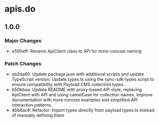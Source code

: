 # apis.do

## 1.0.0

### Major Changes

- e500eff: Rename ApiClient class to API for more concise naming

### Patch Changes

- eb2da60: Update package.json with additional scripts and update TypeScript version. Update types.ts using the sync-sdk-types script to ensure compatibility with Payload CMS collection types.
- b50bbaa: Update README with proxy-based API style, replacing ApiClient with API and using camelCase for collection names. Improve documentation with more concise examples and simplified API interaction patterns.
- 4bb6ac8: Refactor: Import types directly from payload.types.ts instead of manually defining them
